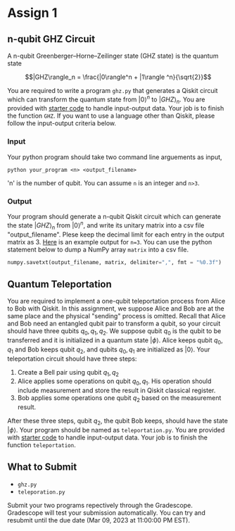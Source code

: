 # Assign 1
<!-- 
In this assignment, you will learn how to set up qiskit environment and need to implment a teleportation circuit with qiskit. You are required to 

- Simulate a n-qubit GHZ circuit and get the measurement result in Qiskit. 
- Get the unitary matrix of this circuit circuit.
- Implement a teleportation circuit in Qiskit -->

## n-qubit GHZ Circuit

A n-qubit Greenberger–Horne–Zeilinger state (GHZ state) is the quantum state
```math
|GHZ\rangle_n = \frac{|0\rangle^n + |1\rangle ^n}{\sqrt{2}}
```
You are required to write a program `ghz.py` that generates a Qiskit circuit which can transform the quantum state from $|0\rangle^n$ to $|GHZ\rangle_n$. You are provided with [starter code](ghz.py) to handle input-output data. Your job is to finish the function `GHZ`. If you want to use a language other than Qiskit, please follow the input-output criteria below.

### Input

Your python program should take two command line arguements as input,

```shell
python your_program <n> <output_filename>
```

'n' is the number of qubit. You can assume `n` is an integer and `n>3`.

### Output

Your program should generate a n-qubit Qiskit circuit which can generate the state $|GHZ\rangle_n$ from $|0\rangle^n$, and write its unitary matrix into a csv file "output_filename". Plese keep the decimal limit for each entry in the output matrix as 3. [Here](ghz3.csv) is an example output for `n=3`. You can use the python statement below to dump a NumPy array `matrix` into a csv file.

```python
numpy.savetxt(output_filename, matrix, delimiter=",", fmt = "%0.3f")
```


## Quantum Teleportation

You are required to implement a one-qubit teleportation process from Alice to Bob with Qiskit. In this assignment, we suppose Alice and Bob are at the same place and the physical "sending" process is omitted. Recall that Alice and Bob need an entangled qubit pair to transform a qubit, so your circuit should have three qubits $q_0,q_1,q_2$. We suppose qubit $q_0$ is the qubit to be transferred and it is initialized in a quantum state $|\phi\rangle$. Alice keeps qubit $q_0,q_1$ and Bob keeps qubit $q_2$, and qubits $q_0,q_1$ are initialized as $|0\rangle$. Your teleportation circuit should have three steps:

1. Create a Bell pair using qubit $q_1,q_2$
2. Alice applies some operations on qubit $q_0,q_1$. His operation should include measurement and store the result in Qiskit classical register.
3. Bob applies some operations one qubit $q_2$ based on the measurement result.

After these three steps, qubit $q_2$, the qubit Bob keeps, should have the state $|\phi\rangle$. Your program should be named as `teleportation.py`. You are provided with [starter code](teleportation.py) to handle input-output data. Your job is to finish the function `teleportation`.

## What to Submit

- `ghz.py`
- `teleporation.py`

Submit your two programs repectively through the Gradescope. Gradescope will test your submission automatically. You can try and resubmit until the due date (Mar 09, 2023 at 11:00:00 PM EST).
